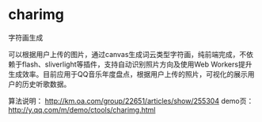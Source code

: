 # charimg
字符画生成

可以根据用户上传的图片，通过canvas生成词云类型字符画，纯前端完成，不依赖于flash、sliverlight等插件，支持自动识别照片方向及使用Web Workers提升生成效率。目前应用于QQ音乐年度盘点，根据用户上传的照片，可视化的展示用户的历史听歌数据。

算法说明： http://km.oa.com/group/22651/articles/show/255304
demo页： http://y.qq.com/m/demo/ctools/charimg.html
